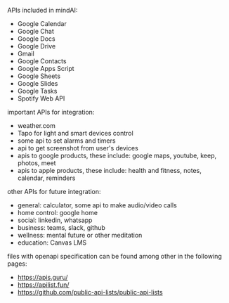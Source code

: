 APIs included in mindAI:

- Google Calendar
- Google Chat
- Google Docs
- Google Drive
- Gmail
- Google Contacts
- Google Apps Script
- Google Sheets
- Google Slides
- Google Tasks
- Spotify Web API

important APIs for integration:

- weather.com
- Tapo for light and smart devices control
- some api to set alarms and timers
- api to get screenshot from user's devices
- apis to google products, these include: google maps, youtube, keep, photos, meet
- apis to apple products, these include: health and fitness, notes, calendar, reminders

other APIs for future integration:

- general: calculator, some api to make audio/video calls
- home control: google home
- social: linkedin, whatsapp
- business: teams, slack, github
- wellness: mental future or other meditation
- education: Canvas LMS

files with openapi specification can be found among other in the following pages:

- https://apis.guru/
- https://apilist.fun/
- https://github.com/public-api-lists/public-api-lists